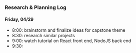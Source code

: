


### Research & Planning Log
#### Friday, 04/29
* 8:00: brainstorm and finalize ideas for capstone theme
* 8:30: research similar projects
* 9:00: watch tutorial on React front end, NodeJS back end
* 9:30: